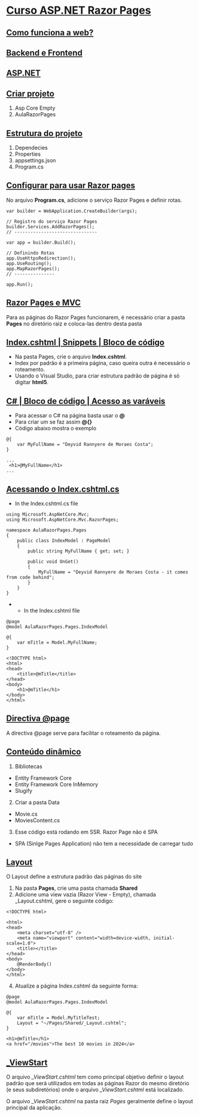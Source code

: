 # [Curso ASP.NET Razor Pages](https://www.youtube.com/live/uEc4DRQyPYY?si=4EtcfqES4h1cgJwf)

## [Como funciona a web?](https://youtu.be/uEc4DRQyPYY?t=1493)

## [Backend e Frontend](https://youtu.be/uEc4DRQyPYY?t=1916)

## [ASP.NET](https://youtu.be/uEc4DRQyPYY?t=2181)

## [Criar projeto](https://youtu.be/uEc4DRQyPYY?t=3202)

1. Asp Core Empty
2. AulaRazorPages
   
## [Estrutura do projeto](https://youtu.be/uEc4DRQyPYY?t=3348)

1. Dependecies
2. Properties
3. appsettings.json
4. Program.cs

## [Configurar para usar Razor pages](https://youtu.be/uEc4DRQyPYY?t=3658)

No arquivo **Program.cs**, adicione o serviço Razor Pages e definir rotas.

```
var builder = WebApplication.CreateBuilder(args);

// Registro do serviço Razor Pages
builder.Services.AddRazorPages();
// -------------------------------

var app = builder.Build();

// Definindo Rotas
app.UseHttpsRedirection();
app.UseRouting();
app.MapRazorPages();
// ---------------

app.Run();
```

## [Razor Pages e MVC](https://youtu.be/uEc4DRQyPYY?t=3799)

Para as páginas do Razor Pages funcionarem, é necessário criar a pasta **Pages** no diretório raiz e coloca-las dentro desta pasta

## [Index.cshtml | Snippets | Bloco de código](https://youtu.be/uEc4DRQyPYY?t=3891)

- Na pasta Pages, crie o arquivo **Index.cshtml**. 
- Index por padrão é a primeira página, caso queira outra é necessário o roteamento.
- Usando o Visual Studio, para criar estrutura padrão de página é só digitar **html5**.

## [C# | Bloco de código | Acesso as varáveis](https://youtu.be/uEc4DRQyPYY?t=4069)

- Para acessar o C# na página basta usar o **@**
- Para criar um se faz assim **@{}**
- Código abaixo mostra o exemplo

```
@{
    var MyFullName = "Deyvid Rannyere de Moraes Costa";
}

...
 <h1>@MyFullName</h1>
...
```

## [Acessando o Index.cshtml.cs](https://youtu.be/uEc4DRQyPYY?t=4413)

- In the Index.cshtml.cs file

```
using Microsoft.AspNetCore.Mvc;
using Microsoft.AspNetCore.Mvc.RazorPages;

namespace AulaRazorPages.Pages
{
    public class IndexModel : PageModel
    {
        public string MyFullName { get; set; }

        public void OnGet()
        {
            MyFullName = "Deyvid Rannyere de Moraes Costa - it comes from code behind";
        }
    }
}
```

- - In the Index.cshtml file

```
@page
@model AulaRazorPages.Pages.IndexModel

@{
    var mTitle = Model.MyFullName;
}

<!DOCTYPE html>
<html>
<head>
    <title>@mTitle</title>
</head>
<body>
    <h1>@mTitle</h1>
</body>
</html>
```

## [Directiva @page](https://youtu.be/uEc4DRQyPYY?t=4572)

A directiva @page serve para facilitar o roteamento da página.

## [Conteúdo dinâmico](https://youtu.be/uEc4DRQyPYY?t=4931)

1. Bibliotecas

- Entity Framework Core
- Entity Framework Core InMemory
- Slugify

2. Criar a pasta Data

- Movie.cs
- MoviesContent.cs

3. Esse código está rodando em SSR. Razor Page não é SPA
   
- SPA (Sinlge Pages Application) não tem a necessidade de carregar tudo 

## [Layout](https://youtu.be/uEc4DRQyPYY?t=6225)

O Layout define a estrutura padrão das páginas do site

1. Na pasta **Pages**, crie uma pasta chamada **Shared**
2. Adicione uma view vazia (Razor View - Empty), chamada _Layout.cshtml, gere o seguinte código:

```
<!DOCTYPE html>

<html>
<head>
    <meta charset="utf-8" />
    <meta name="viewport" content="width=device-width, initial-scale=1.0">
    <title></title>
</head>
<body>
    @RenderBody()
</body>
</html>
```

4. Atualize a página Index.cshtml da seguinte forma:
   
```
@page
@model AulaRazorPages.Pages.IndexModel

@{
    var mTitle = Model.MyTitleTest;
    Layout = "~/Pages/Shared/_Layout.cshtml";
}

<h1>@mTitle</h1>
<a href="/movies">The best 10 movies in 2024</a>
```

## [_ViewStart](https://youtu.be/uEc4DRQyPYY?t=6511)

O arquivo *_ViewStart.cshtml* tem como principal objetivo definir o layout padrão que será utilizados em todas as páginas Razor do mesmo diretório (e seus subdiretórios) onde o arquivo *_ViewStart.cshtml* está localizado.

O arquivo *_ViewStart.cshtml* na pasta raiz *Pages* geralmente define o layout principal da aplicação.